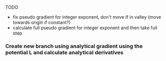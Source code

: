 TODO

- fix pseudo gradient for integer exponent, don't move if in valley (move towards origin if constant?)
- calculate full pseudo gradient for integer exponent and then take full step

### Create new branch using analytical gradient using the potential L and calculate analytical derivatives
